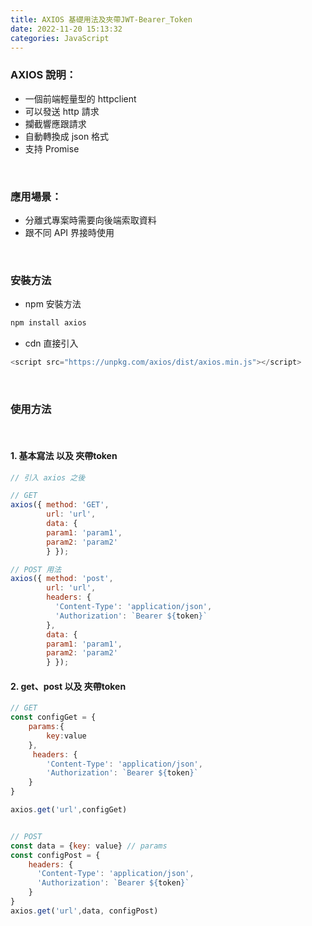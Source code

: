 ```yaml
---
title: AXIOS 基礎用法及夾帶JWT-Bearer_Token
date: 2022-11-20 15:13:32
categories: JavaScript
---
```



### **AXIOS 說明：**
- 一個前端輕量型的 httpclient
- 可以發送 http 請求
- 攔截響應跟請求
- 自動轉換成 json 格式
- 支持 Promise 

<br>

### **應用場景：**
- 分離式專案時需要向後端索取資料
- 跟不同 API 界接時使用

<br>

### **安裝方法**
- npm 安裝方法
```cmd
npm install axios
```
- cdn 直接引入
```js
<script src="https://unpkg.com/axios/dist/axios.min.js"></script>
```

<br>

### **使用方法**

<br>

#### 1. 基本寫法 以及 夾帶token
```js
// 引入 axios 之後

// GET
axios({ method: 'GET', 
		url: 'url', 
		data: { 
		param1: 'param1', 
		param2: 'param2' 
		} });

// POST 用法
axios({ method: 'post', 
		url: 'url',
		headers: {
          'Content-Type': 'application/json', 
		  'Authorization': `Bearer ${token}` 
      	}, 
		data: { 
		param1: 'param1', 
		param2: 'param2' 
		} });
```

#### 2. get、post 以及 夾帶token
```js
// GET
const configGet = {
	params:{
		key:value
	},
	 headers: {
		'Content-Type': 'application/json', 
		'Authorization': `Bearer ${token}` 
	}
}

axios.get('url',configGet)


// POST
const data = {key: value} // params
const configPost = {
	headers: {
	  'Content-Type': 'application/json',
      'Authorization': `Bearer ${token}` 
    }
}
axios.get('url',data, configPost)
``` 